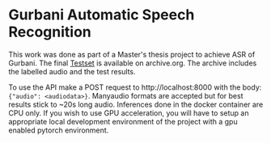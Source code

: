 # Gurbani Automatic Speech Recognition

​This work was done as part of a Master's thesis project to achieve ASR of Gurbani. The final 
[Testset](https://archive.org/details/test.tar_202112) is available on archive.org. The archive includes the labelled audio and the test results.


To use the API make a POST request to http://localhost:8000 with the body: `{"audio": <audiodata>}`. Manyaudio formats are accepted but for best results stick to ~20s long audio.  Inferences done in the docker container are CPU only. If you wish to use GPU acceleration, you will have to setup an appropriate local development environment of the project with a gpu enabled pytorch environment. 



